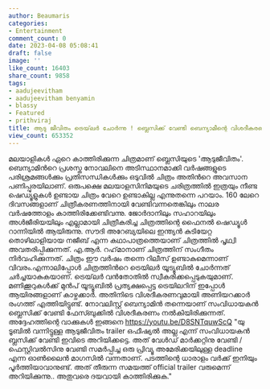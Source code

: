 ```yaml
---
author: Beaumaris
categories:
- Entertainment
comment_count: 0
date: 2023-04-08 05:08:41
draft: false
image: ''
like_count: 16403
share_count: 9858
tags:
- aadujeevitham
- aadujeevitham benyamin
- blassy
- Featured
- prithviraj
title: ആടു ജീവിതം ട്രെയ്‌ലർ ചോർന്നു ! ബ്ലെസിക്ക് വേണ്ടി ബെന്യാമീന്റെ വിശദീകരണം
view_count: 653352
---
```


മലയാളികൾ ഏറെ കാത്തിരിക്കുന്ന ചിത്രമാണ് ബ്ലെസിയുടെ 'ആടുജീവിതം'. ബെന്യാമിന്‍റെ പ്രശസ്ത നോവലിനെ അടിസ്ഥാനമാക്കി വര്‍ഷങ്ങളുടെ പരിശ്രമങ്ങള്‍ക്കും പ്രതിസന്ധികള്‍ക്കും ഒടുവില്‍ ചിത്രം അതിന്‍റെ അവസാന പണിപ്പുരയിലാണ്. ഒരുപക്ഷെ മലയാളസിനിമയുടെ ചരിത്രത്തില്‍ ഇത്രയും നീണ്ട ഷെഡ്യൂളുകൾ ഉണ്ടായ ചിത്രം വേറെ ഉണ്ടാകില്ല എന്നുതന്നെ പറയാം. 160 ലേറെ ദിവസങ്ങളാണ് ചിത്രീകരണത്തിനായി വേണ്ടിവന്നതെങ്കിലും നാലര വര്‍ഷത്തോളം കാത്തിരിക്കേണ്ടിവന്നു. ജോർദാനിലും സഹാറയിലും അൾജീരിയയിലും എല്ലാമായി ചിത്രീകരിച്ച ചിത്രത്തിന്റെ ഫൈനല്‍ ഷെഡ്യൂള്‍ റാന്നിയില്‍ ആയിരുന്നു. സൗദി അറേബ്യയിലെ ഇന്ത്യന്‍ കുടിയേറ്റ തൊഴിലാളിയായ നജീബ് എന്ന കഥാപാത്രത്തെയാണ് ചിത്രത്തില്‍ പൃഥ്വി അവതരിപ്പിക്കുന്നത്. എ.ആര്‍. റഹ്‌മാനാണ് ചിത്രത്തിന് സംഗീതം നിര്‍വഹിക്കുന്നത്. ചിത്രം ഈ വര്‍ഷം തന്നെ റിലീസ് ഉണ്ടാകുമെന്നാണ് വിവരം.എന്നാലിപ്പോൾ ചിത്രത്തിന്‍റെ ട്രെയിലര്‍ യൂട്യൂബില്‍ ചോര്‍ന്നത് ചർച്ചയാകുകയാണ്. ട്രെയ്‌ലർ വൻതോതിൽ സ്വീകരിക്കപ്പെടുകയുമാണ്. മണിക്കൂറുകള്‍ക്ക് മുന്‍പ് യൂട്യൂബില്‍ പ്രത്യക്ഷപ്പെട്ട ട്രെയിലറിന് ഇപ്പോള്‍ ആയിരങ്ങളാണ് കാഴ്ചക്കാര്‍. അതിനിടെ വിശദീകരണവുമായി അണിയറക്കാര്‍ രംഗത്ത് എത്തിയിട്ടുണ്ട്. നോവലിസ്റ്റ് ബെന്യാമിന്‍ തന്നെയാണ് സംവിധായകന്‍ ബ്ലെസിക്ക് വേണ്ടി ഫേസ്ബുക്കില്‍ വിശദീകരണം നല്‍കിയിരിക്കുന്നത്. അദ്ദേഹത്തിന്റെ വാക്കുകൾ ഇങ്ങനെ https://youtu.be/D8SNTquwScQ "യു ടൂബിൽ വന്നിട്ടുള്ള ആടുജീവിതം trailer ഒഫീഷ്യൽ അല്ല എന്ന് സംവിധായകൻ ബ്ലസിക്ക് വേണ്ടി ഇവിടെ അറിയിക്കട്ടെ. അത് വേൾഡ് മാർക്കറ്റിനു വേണ്ടി / ഫെസ്റ്റിവൽസിനു വേണ്ടി സമർപ്പിച്ച ഒരു പ്രിവ്യൂ അമേരിക്കയിലുള്ള deadline എന്ന ഓൺലൈൻ മാഗസിൽ വന്നതാണ്. പടത്തിന്റെ ധാരാളം വർക്ക് ഇനിയും പൂർത്തിയാവാനുണ്ട്. അത് തീരുന്ന സമയത്ത് official trailer വരുമെന്ന് അറിയിക്കുന്നു.. അതുവരെ ദയവായി കാത്തിരിക്കുക."